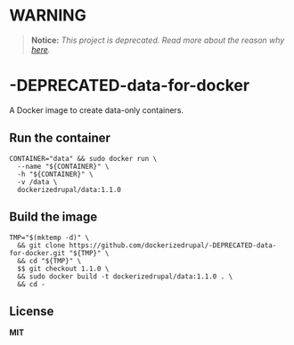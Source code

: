 # WARNING

> **Notice:** *This project is deprecated. Read more about the reason why [here](https://github.com/dockerizedrupal/-DEPRECATED-data-for-docker/issues/1).*

# -DEPRECATED-data-for-docker

A Docker image to create data-only containers.

## Run the container

    CONTAINER="data" && sudo docker run \
      --name "${CONTAINER}" \
      -h "${CONTAINER}" \
      -v /data \
      dockerizedrupal/data:1.1.0
      
## Build the image

    TMP="$(mktemp -d)" \
      && git clone https://github.com/dockerizedrupal/-DEPRECATED-data-for-docker.git "${TMP}" \
      && cd "${TMP}" \
      $$ git checkout 1.1.0 \
      && sudo docker build -t dockerizedrupal/data:1.1.0 . \
      && cd -

## License

**MIT**

